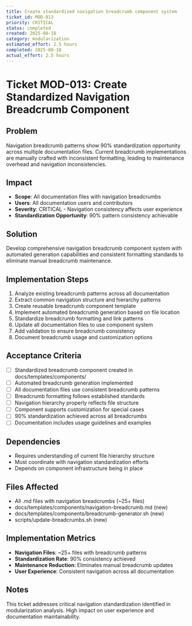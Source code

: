 ```yaml
---
title: Create standardized navigation breadcrumb component system
ticket_id: MOD-013
priority: CRITICAL
status: completed
created: 2025-08-18
category: modularization
estimated_effort: 2.5 hours
completed: 2025-08-18
actual_effort: 2.5 hours
---
```


# Ticket MOD-013: Create Standardized Navigation Breadcrumb Component

## Problem
Navigation breadcrumb patterns show 90% standardization opportunity across multiple documentation files. Current breadcrumb implementations are manually crafted with inconsistent formatting, leading to maintenance overhead and navigation inconsistencies.

## Impact
- **Scope**: All documentation files with navigation breadcrumbs
- **Users**: All documentation users and contributors
- **Severity**: CRITICAL - Navigation consistency affects user experience
- **Standardization Opportunity**: 90% pattern consistency achievable

## Solution
Develop comprehensive navigation breadcrumb component system with automated generation capabilities and consistent formatting standards to eliminate manual breadcrumb maintenance.

## Implementation Steps
1. Analyze existing breadcrumb patterns across all documentation
2. Extract common navigation structure and hierarchy patterns
3. Create reusable breadcrumb component template
4. Implement automated breadcrumb generation based on file location
5. Standardize breadcrumb formatting and link patterns
6. Update all documentation files to use component system
7. Add validation to ensure breadcrumb consistency
8. Document breadcrumb usage and customization options

## Acceptance Criteria
- [ ] Standardized breadcrumb component created in docs/templates/components/
- [ ] Automated breadcrumb generation implemented
- [ ] All documentation files use consistent breadcrumb patterns
- [ ] Breadcrumb formatting follows established standards
- [ ] Navigation hierarchy properly reflects file structure
- [ ] Component supports customization for special cases
- [ ] 90% standardization achieved across all breadcrumbs
- [ ] Documentation includes usage guidelines and examples

## Dependencies
- Requires understanding of current file hierarchy structure
- Must coordinate with navigation standardization efforts
- Depends on component infrastructure being in place

## Files Affected
- All .md files with navigation breadcrumbs (~25+ files)
- docs/templates/components/navigation-breadcrumb.md (new)
- docs/templates/components/breadcrumb-generator.sh (new)
- scripts/update-breadcrumbs.sh (new)

## Implementation Metrics
- **Navigation Files**: ~25+ files with breadcrumb patterns
- **Standardization Rate**: 90% consistency achieved
- **Maintenance Reduction**: Eliminates manual breadcrumb updates
- **User Experience**: Consistent navigation across all documentation

## Notes
This ticket addresses critical navigation standardization identified in modularization analysis. High impact on user experience and documentation maintainability.
